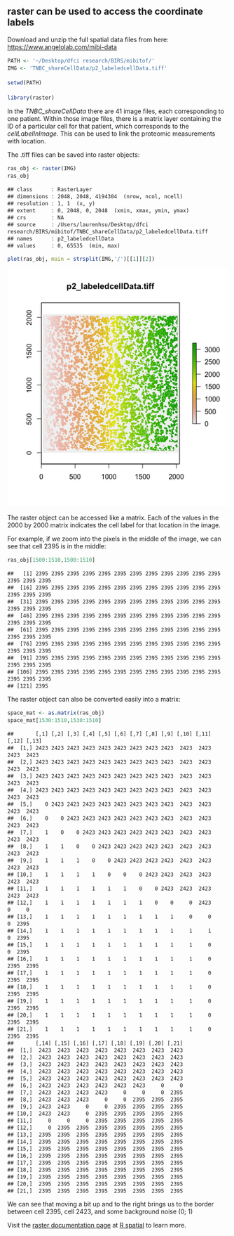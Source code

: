 raster can be used to access the coordinate labels
--------------------------------------------------

Download and unzip the full spatial data files from here:
<a href="https://www.angelolab.com/mibi-data" class="uri">https://www.angelolab.com/mibi-data</a>

``` r
PATH <- '~/Desktop/dfci research/BIRS/mibitof/'
IMG <- 'TNBC_shareCellData/p2_labeledcellData.tiff'

setwd(PATH)

library(raster)
```

In the *TNBC\_shareCellData* there are 41 image files, each
corresponding to one patient. Within those image files, there is a
matrix layer containing the ID of a particular cell for that patient,
which corresponds to the *cellLabelInImage*. This can be used to link the 
proteomic measurements with location.

The .tiff files can be saved into raster objects:

``` r
ras_obj <- raster(IMG)
ras_obj
```

    ## class      : RasterLayer 
    ## dimensions : 2048, 2048, 4194304  (nrow, ncol, ncell)
    ## resolution : 1, 1  (x, y)
    ## extent     : 0, 2048, 0, 2048  (xmin, xmax, ymin, ymax)
    ## crs        : NA 
    ## source     : /Users/laurenhsu/Desktop/dfci research/BIRS/mibitof/TNBC_shareCellData/p2_labeledcellData.tiff 
    ## names      : p2_labeledcellData 
    ## values     : 0, 65535  (min, max)

``` r
plot(ras_obj, main = strsplit(IMG,'/')[[1]][2])
```

![](raster_img_ex.png)

The raster object can be accessed like a matrix. Each of the values in
the 2000 by 2000 matrix indicates the cell label for that location in
the image.

For example, if we zoom into the pixels in the middle of the image, we
can see that cell 2395 is in the middle:

``` r
ras_obj[1500:1510,1500:1510]
```

    ##   [1] 2395 2395 2395 2395 2395 2395 2395 2395 2395 2395 2395 2395 2395 2395 2395
    ##  [16] 2395 2395 2395 2395 2395 2395 2395 2395 2395 2395 2395 2395 2395 2395 2395
    ##  [31] 2395 2395 2395 2395 2395 2395 2395 2395 2395 2395 2395 2395 2395 2395 2395
    ##  [46] 2395 2395 2395 2395 2395 2395 2395 2395 2395 2395 2395 2395 2395 2395 2395
    ##  [61] 2395 2395 2395 2395 2395 2395 2395 2395 2395 2395 2395 2395 2395 2395 2395
    ##  [76] 2395 2395 2395 2395 2395 2395 2395 2395 2395 2395 2395 2395 2395 2395 2395
    ##  [91] 2395 2395 2395 2395 2395 2395 2395 2395 2395 2395 2395 2395 2395 2395 2395
    ## [106] 2395 2395 2395 2395 2395 2395 2395 2395 2395 2395 2395 2395 2395 2395 2395
    ## [121] 2395

The raster object can also be converted easily into a matrix:

``` r
space_mat <- as.matrix(ras_obj)
space_mat[1530:1510,1530:1510]
```

    ##       [,1] [,2] [,3] [,4] [,5] [,6] [,7] [,8] [,9] [,10] [,11] [,12] [,13]
    ##  [1,] 2423 2423 2423 2423 2423 2423 2423 2423 2423  2423  2423  2423  2423
    ##  [2,] 2423 2423 2423 2423 2423 2423 2423 2423 2423  2423  2423  2423  2423
    ##  [3,] 2423 2423 2423 2423 2423 2423 2423 2423 2423  2423  2423  2423  2423
    ##  [4,] 2423 2423 2423 2423 2423 2423 2423 2423 2423  2423  2423  2423  2423
    ##  [5,]    0 2423 2423 2423 2423 2423 2423 2423 2423  2423  2423  2423  2423
    ##  [6,]    0    0 2423 2423 2423 2423 2423 2423 2423  2423  2423  2423  2423
    ##  [7,]    1    0    0 2423 2423 2423 2423 2423 2423  2423  2423  2423  2423
    ##  [8,]    1    1    0    0 2423 2423 2423 2423 2423  2423  2423  2423  2423
    ##  [9,]    1    1    1    0    0 2423 2423 2423 2423  2423  2423  2423  2423
    ## [10,]    1    1    1    1    0    0    0 2423 2423  2423  2423  2423  2423
    ## [11,]    1    1    1    1    1    1    0    0 2423  2423  2423  2423  2423
    ## [12,]    1    1    1    1    1    1    1    0    0     0  2423     0     0
    ## [13,]    1    1    1    1    1    1    1    1    1     0     0     0  2395
    ## [14,]    1    1    1    1    1    1    1    1    1     1     1     0  2395
    ## [15,]    1    1    1    1    1    1    1    1    1     1     0     0  2395
    ## [16,]    1    1    1    1    1    1    1    1    1     1     0  2395  2395
    ## [17,]    1    1    1    1    1    1    1    1    1     1     0  2395  2395
    ## [18,]    1    1    1    1    1    1    1    1    1     1     0  2395  2395
    ## [19,]    1    1    1    1    1    1    1    1    1     1     0  2395  2395
    ## [20,]    1    1    1    1    1    1    1    1    1     1     0  2395  2395
    ## [21,]    1    1    1    1    1    1    1    1    1     1     0  2395  2395
    ##       [,14] [,15] [,16] [,17] [,18] [,19] [,20] [,21]
    ##  [1,]  2423  2423  2423  2423  2423  2423  2423  2423
    ##  [2,]  2423  2423  2423  2423  2423  2423  2423  2423
    ##  [3,]  2423  2423  2423  2423  2423  2423  2423  2423
    ##  [4,]  2423  2423  2423  2423  2423  2423  2423  2423
    ##  [5,]  2423  2423  2423  2423  2423  2423  2423  2423
    ##  [6,]  2423  2423  2423  2423  2423  2423     0     0
    ##  [7,]  2423  2423  2423  2423     0     0     0  2395
    ##  [8,]  2423  2423  2423     0     0  2395  2395  2395
    ##  [9,]  2423  2423     0     0  2395  2395  2395  2395
    ## [10,]  2423  2423     0  2395  2395  2395  2395  2395
    ## [11,]     0     0     0  2395  2395  2395  2395  2395
    ## [12,]     0  2395  2395  2395  2395  2395  2395  2395
    ## [13,]  2395  2395  2395  2395  2395  2395  2395  2395
    ## [14,]  2395  2395  2395  2395  2395  2395  2395  2395
    ## [15,]  2395  2395  2395  2395  2395  2395  2395  2395
    ## [16,]  2395  2395  2395  2395  2395  2395  2395  2395
    ## [17,]  2395  2395  2395  2395  2395  2395  2395  2395
    ## [18,]  2395  2395  2395  2395  2395  2395  2395  2395
    ## [19,]  2395  2395  2395  2395  2395  2395  2395  2395
    ## [20,]  2395  2395  2395  2395  2395  2395  2395  2395
    ## [21,]  2395  2395  2395  2395  2395  2395  2395  2395

We can see that moving a bit up and to the right brings us to the border
between cell 2395, cell 2423, and some background noise (0; 1)

Visit the [raster documentation page](https://rspatial.org/raster/spatial/8-rastermanip.html) at [R spatial](https://rspatial.org/raster/) to learn more.
